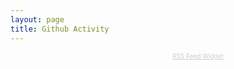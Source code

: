 ```yaml
---
layout: page
title: Github Activity
---
```



<!-- <iframe allowtransparency="true" frameborder="2" scrolling="no" seamless="seamless" src="https://colmdoyle.github.io/gh-activity/gh-activity.html?user=taddallas&type=user" width="500" height="700"></iframe>-->

<script type="text/javascript">document.write('\x3Cscript type="text/javascript" src="' + ('https:' == document.location.protocol ? 'https://' : 'http://') + 'feed.mikle.com/js/rssmikle.js">\x3C/script>');</script><script type="text/javascript">(function() {var params = {rssmikle_url: "https://github.com/taddallas.atom",rssmikle_frame_width: "800",rssmikle_frame_height: "800",frame_height_by_article: "0",rssmikle_target: "_blank",rssmikle_font: "Arial, Helvetica, sans-serif",rssmikle_font_size: "12",rssmikle_border: "off",responsive: "off",rssmikle_css_url: "",text_align: "left",text_align2: "left",corner: "off",scrollbar: "on",autoscroll: "on",scrolldirection: "up",scrollstep: "5",mcspeed: "20",sort: "Off",rssmikle_title: "on",rssmikle_title_sentence: "Github activity",rssmikle_title_link: "",rssmikle_title_bgcolor: "#0066FF",rssmikle_title_color: "#FFFFFF",rssmikle_title_bgimage: "",rssmikle_item_bgcolor: "#EDFCFF",rssmikle_item_bgimage: "",rssmikle_item_title_length: "55",rssmikle_item_title_color: "#0066FF",rssmikle_item_border_bottom: "on",rssmikle_item_description: "on",item_link: "on",rssmikle_item_description_length: "150",rssmikle_item_description_color: "#000000",rssmikle_item_date: "gl1",rssmikle_timezone: "Etc/GMT",datetime_format: "%b %e, %Y %l:%M %p",item_description_style: "html",item_thumbnail: "full",item_thumbnail_selection: "auto",article_num: "15",rssmikle_item_podcast: "off",keyword_inc: "",keyword_exc: ""};feedwind_show_widget_iframe(params);})();</script><div style="font-size:10px; text-align:center; width:600px;">
<a href="http://feed.mikle.com/" target="_blank" style="color:#CCCCCC;">RSS Feed Widget</a>
</div>
